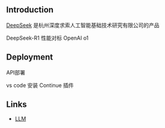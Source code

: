 ## Introduction

[DeepSeek](https://www.deepseek.com) 是杭州深度求索人工智能基础技术研究有限公司的产品



DeepSeek-R1 性能对标 OpenAI o1










## Deployment

API部署


vs code 安装 Continue 插件








## Links

- [LLM](/docs/CS/AI/LLM/LLM.md)